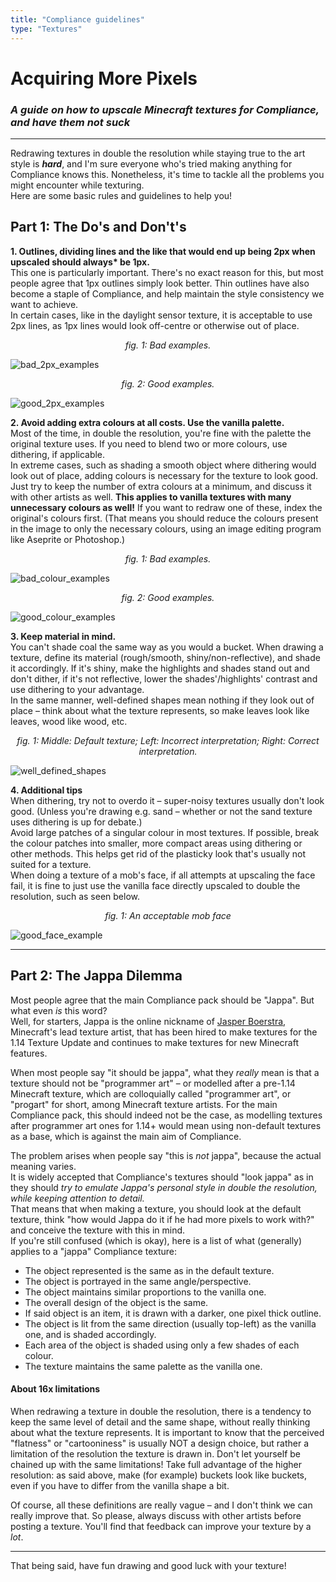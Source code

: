 ```yaml
---
title: "Compliance guidelines"
type: "Textures"
---
```

# Acquiring More Pixels
### *A guide on how to upscale Minecraft textures for Compliance, and have them not suck*

___

Redrawing textures in double the resolution while staying true to the art style is ***hard***, and I'm sure everyone who's tried making anything for Compliance knows this. Nonetheless, it's time to tackle all the problems you might encounter while texturing.  
Here are some basic rules and guidelines to help you!

## Part 1: The Do's and Don't's

**1. Outlines, dividing lines and the like that would end up being 2px when upscaled should always\* be 1px.**  
This one is particularly important. There's no exact reason for this, but most people agree that 1px outlines simply look better. Thin outlines have also become a staple of Compliance, and help maintain the style consistency we want to achieve.  
In certain cases, like in the daylight sensor texture, it is acceptable to use 2px lines, as 1px lines would look off-centre or otherwise out of place.

<p align="center"><i>fig. 1: Bad examples.</i></p>
<img src="{{ site.baseurl }}/images/pages/textures/bad_2px_examples.png" alt="bad_2px_examples" class="center">

<p align="center"><i>fig. 2: Good examples.</i></p>
<img src="{{ site.baseurl }}/images/pages/textures/good_2px_examples.png" alt="good_2px_examples" class="center">

**2. Avoid adding extra colours at all costs. Use the vanilla palette.**  
Most of the time, in double the resolution, you're fine with the palette the original texture uses. If you need to blend two or more colours, use dithering, if applicable.  
In extreme cases, such as shading a smooth object where dithering would look out of place, adding colours is necessary for the texture to look good. Just try to keep the number of extra colours at a minimum, and discuss it with other artists as well.
**This applies to vanilla textures with many unnecessary colours as well!** If you want to redraw one of these, index the original's colours first. (That means you should reduce the colours present in the image to only the necessary colours, using an image editing program like Aseprite or Photoshop.)

<p align="center"><i>fig. 1: Bad examples.</i></p>
<img src="{{ site.baseurl }}/images/pages/textures/bad_colour_examples.png" alt="bad_colour_examples" class="center">

<p align="center"><i>fig. 2: Good examples.</i></p>
<img src="{{ site.baseurl }}/images/pages/textures/good_colour_examples.png" alt="good_colour_examples" class="center">

**3. Keep material in mind.**  
You can't shade coal the same way as you would a bucket. When drawing a texture, define its material (rough/smooth, shiny/non-reflective), and shade it accordingly. If it's shiny, make the highlights and shades stand out and don't dither, if it's not reflective, lower the shades'/highlights' contrast and use dithering to your advantage.  
In the same manner, well-defined shapes mean nothing if they look out of place – think about what the texture represents, so make leaves look like leaves, wood like wood, etc.

<p align="center"><i>fig. 1: Middle: Default texture; Left: Incorrect interpretation; Right: Correct interpretation.</i></p>  
<img src="{{ site.baseurl }}/images/pages/textures/well_defined_shapes.png" alt="well_defined_shapes" class="center">

**4. Additional tips**  
When dithering, try not to overdo it – super-noisy textures usually don't look good. (Unless you're drawing e.g. sand – whether or not the sand texture uses dithering is up for debate.)  
Avoid large patches of a singular colour in most textures. If possible, break the colour patches into smaller, more compact areas using dithering or other methods. This helps get rid of the plasticky look that's usually not suited for a texture.  
When doing a texture of a mob's face, if all attempts at upscaling the face fail, it is fine to just use the vanilla face directly upscaled to double the resolution, such as seen below.

<p align="center"><i>fig. 1: An acceptable mob face</i></p>
<img src="{{ site.baseurl }}/images/pages/textures/good_face_example.png" alt="good_face_example" class="center">

___

## Part 2: The Jappa Dilemma

Most people agree that the main Compliance pack should be "Jappa". But what even *is* this word?  
Well, for starters, Jappa is the online nickname of [Jasper Boerstra](https://minecraft.gamepedia.com/Jasper_Boerstra), Minecraft's lead texture artist, that has been hired to make textures for the 1.14 Texture Update and continues to make textures for new Minecraft features.

When most people say "it should be jappa", what they *really* mean is that a texture should not be "programmer art" – or modelled after a pre-1.14 Minecraft texture, which are colloquially called "programmer art", or "progart" for short, among Minecraft texture artists. For the main Compliance pack, this should indeed not be the case, as modelling textures after programmer art ones for 1.14+ would mean using non-default textures as a base, which is against the main aim of Compliance.  

The problem arises when people say "this is *not* jappa", because the actual meaning varies.  
It is widely accepted that Compliance's textures should "look jappa" as in they should *try to emulate Jappa's personal style in double the resolution, while keeping attention to detail.*  
That means that when making a texture, you should look at the default texture, think "how would Jappa do it if he had more pixels to work with?" and conceive the texture with this in mind.  
If you're still confused (which is okay), here is a list of what (generally) applies to a "jappa" Compliance texture:
- The object represented is the same as in the default texture.
- The object is portrayed in the same angle/perspective.
- The object maintains similar proportions to the vanilla one.
- The overall design of the object is the same.
- If said object is an item, it is drawn with a darker, one pixel thick outline.
- The object is lit from the same direction (usually top-left) as the vanilla one, and is shaded accordingly.
- Each area of the object is shaded using only a few shades of each colour.
- The texture maintains the same palette as the vanilla one.

#### About 16x limitations

When redrawing a texture in double the resolution, there is a tendency to keep the same level of detail and the same shape, without really thinking about what the texture represents. It is important to know that the perceived "flatness" or "cartooniness" is usually NOT a design choice, but rather a limitation of the resolution the texture is drawn in. Don't let yourself be chained up with the same limitations! Take full advantage of the higher resolution: as said above, make (for example) buckets look like buckets, even if you have to differ from the vanilla shape a bit.

Of course, all these definitions are really vague – and I don't think we can really improve that. So please, always discuss with other artists before posting a texture. You'll find that feedback can improve your texture by a *lot*.

___

That being said, have fun drawing and good luck with your texture!